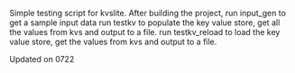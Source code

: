 Simple testing script for kvslite.
After building the project, run input_gen to get a sample input data
run testkv to populate the key value store, get all the values from kvs and output to a file.
run testkv_reload to load the key value store, get the values from kvs and output to a file.

Updated on 0722
